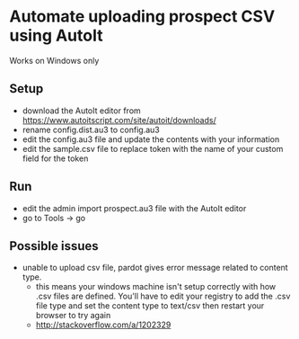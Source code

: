 # Automate uploading prospect CSV using AutoIt

Works on Windows only

## Setup
* download the AutoIt editor from https://www.autoitscript.com/site/autoit/downloads/
* rename config.dist.au3 to config.au3
* edit the config.au3 file and update the contents with your information
* edit the sample.csv file to replace token with the name of your custom field for the token

## Run
* edit the admin import prospect.au3 file with the AutoIt editor
* go to Tools -> go

## Possible issues
* unable to upload csv file, pardot gives error message related to content type.
  * this means your windows machine isn't setup correctly with how .csv files are defined. You'll have to edit your registry to add the .csv file type and set the content type to text/csv then restart your browser to try again
  * http://stackoverflow.com/a/1202329
